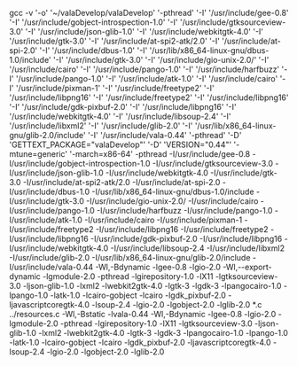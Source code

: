 gcc -v '-o' '~/valaDevelop/valaDevelop' '-pthread' '-I' '/usr/include/gee-0.8' '-I' '/usr/include/gobject-introspection-1.0' '-I' '/usr/include/gtksourceview-3.0' '-I' '/usr/include/json-glib-1.0' '-I' '/usr/include/webkitgtk-4.0' '-I' '/usr/include/gtk-3.0' '-I' '/usr/include/at-spi2-atk/2.0' '-I' '/usr/include/at-spi-2.0' '-I' '/usr/include/dbus-1.0' '-I' '/usr/lib/x86_64-linux-gnu/dbus-1.0/include' '-I' '/usr/include/gtk-3.0' '-I' '/usr/include/gio-unix-2.0/' '-I' '/usr/include/cairo' '-I' '/usr/include/pango-1.0' '-I' '/usr/include/harfbuzz' '-I' '/usr/include/pango-1.0' '-I' '/usr/include/atk-1.0' '-I' '/usr/include/cairo' '-I' '/usr/include/pixman-1' '-I' '/usr/include/freetype2' '-I' '/usr/include/libpng16' '-I' '/usr/include/freetype2' '-I' '/usr/include/libpng16' '-I' '/usr/include/gdk-pixbuf-2.0' '-I' '/usr/include/libpng16' '-I' '/usr/include/webkitgtk-4.0' '-I' '/usr/include/libsoup-2.4' '-I' '/usr/include/libxml2' '-I' '/usr/include/glib-2.0' '-I' '/usr/lib/x86_64-linux-gnu/glib-2.0/include' '-I' '/usr/include/vala-0.44' '-pthread' '-D' 'GETTEXT_PACKAGE="valaDevelop"' '-D' 'VERSION="0.44"' '-mtune=generic' '-march=x86-64' -pthread -I/usr/include/gee-0.8 -I/usr/include/gobject-introspection-1.0 -I/usr/include/gtksourceview-3.0 -I/usr/include/json-glib-1.0 -I/usr/include/webkitgtk-4.0 -I/usr/include/gtk-3.0 -I/usr/include/at-spi2-atk/2.0 -I/usr/include/at-spi-2.0 -I/usr/include/dbus-1.0 -I/usr/lib/x86_64-linux-gnu/dbus-1.0/include -I/usr/include/gtk-3.0 -I/usr/include/gio-unix-2.0/ -I/usr/include/cairo -I/usr/include/pango-1.0 -I/usr/include/harfbuzz -I/usr/include/pango-1.0 -I/usr/include/atk-1.0 -I/usr/include/cairo -I/usr/include/pixman-1 -I/usr/include/freetype2 -I/usr/include/libpng16 -I/usr/include/freetype2 -I/usr/include/libpng16 -I/usr/include/gdk-pixbuf-2.0 -I/usr/include/libpng16 -I/usr/include/webkitgtk-4.0 -I/usr/include/libsoup-2.4 -I/usr/include/libxml2 -I/usr/include/glib-2.0 -I/usr/lib/x86_64-linux-gnu/glib-2.0/include -I/usr/include/vala-0.44 -Wl,-Bdynamic -lgee-0.8 -lgio-2.0 -Wl,--export-dynamic -lgmodule-2.0 -pthread -lgirepository-1.0 -lX11 -lgtksourceview-3.0 -ljson-glib-1.0 -lxml2 -lwebkit2gtk-4.0 -lgtk-3 -lgdk-3 -lpangocairo-1.0 -lpango-1.0 -latk-1.0 -lcairo-gobject -lcairo -lgdk_pixbuf-2.0 -ljavascriptcoregtk-4.0 -lsoup-2.4 -lgio-2.0 -lgobject-2.0 -lglib-2.0 *.c ../resources.c -Wl,-Bstatic -lvala-0.44 -Wl,-Bdynamic -lgee-0.8 -lgio-2.0 -lgmodule-2.0 -pthread -lgirepository-1.0 -lX11 -lgtksourceview-3.0 -ljson-glib-1.0 -lxml2 -lwebkit2gtk-4.0 -lgtk-3 -lgdk-3 -lpangocairo-1.0 -lpango-1.0 -latk-1.0 -lcairo-gobject -lcairo -lgdk_pixbuf-2.0 -ljavascriptcoregtk-4.0 -lsoup-2.4 -lgio-2.0 -lgobject-2.0 -lglib-2.0
